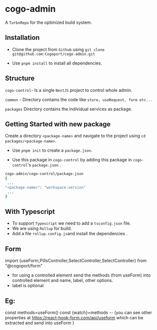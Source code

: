 # cogo-admin

A `TurboRepo` for the optimized build system.

## Installation

- Clone the project from `Github` using `git clone git@github.com:Cogoport/cogo-admin.git`

- Use `pnpm install` to install all dependencies.

## Structure

`cogo-control`-  Is a single `NextJS` project to control whole admin.

`common` - Directory contains the code like `store, useRequest, form etc...`

`packages` Directory contains the individual services as package.

  

## Getting Started with new package

Create a directory `<package-name>` and navigate to the project using `cd packages/<package-name>`.

- Use `pnpm init` to create a `package.json`.

- Use this package in `cogo-control` by adding this package in `cogo-control`'s  `package.json` .
 ```sh
cogo-admin/cogo-control/package.json                                                 
 { 
  ...
 "<package-name>": "workspace:version"
  ...
 }

```

## With Typescript
- To support `Typescript` we need to add a `tsconfig.json` file.
-  We are using  `Rollup` for build.
- Add a file `rollup.config.js`and install the dependencies .

## Form
import {useForm,PillsController,SelectController,SelectController} from "@cogoport/form"

- for using a controlled element send the methods (from useForm) into controlled element and name, label, other options.
- label is optional

## Eg:  
const methods=useForm()
const {watch}=methods
-- (you can see other properties at https://react-hook-form.com/api/useform which can be extracted and send into useForm )

<form>
 <SelectController methods={methods} name="test" label="label test" options={[]} />
</form>
